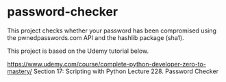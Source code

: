 # password-checker

This project checks whether your password has been compromised using the pwnedpasswords.com API and the hashlib package (sha1).

This project is based on the Udemy tutorial below.

https://www.udemy.com/course/complete-python-developer-zero-to-mastery/ 
Section 17: Scripting with Python 
Lecture 228. Password Checker
